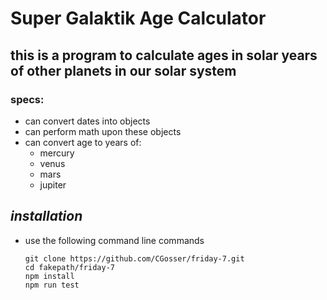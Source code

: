 # Super Galaktik Age Calculator

## this is a program to calculate ages in solar years of other planets in our solar system

### specs:
* can convert dates into objects
* can perform math upon these objects
* can convert age to years of:
  * mercury
  * venus
  * mars
  * jupiter

## _installation_
  * use the following command line commands
    ```
    git clone https://github.com/CGosser/friday-7.git
    cd fakepath/friday-7
    npm install
    npm run test
    ```
